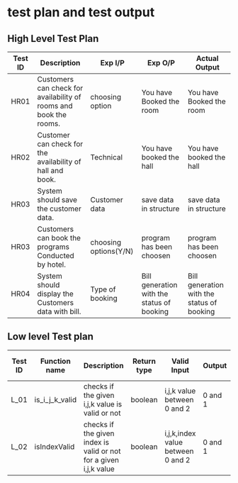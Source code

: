 # test plan and test output

## High Level Test Plan

| Test ID | Description | Exp I/P | Exp O/P |	Actual Output | 
| --- | --- | --- | --- | --- |
|HR01|Customers can check for availability of rooms and book the rooms.|choosing option|You have Booked the room|You have Booked the room|
|HR02|Customer can check for the availability of hall and book.|Technical|You have booked the hall|You have booked the hall|
|HR03|System should save the customer data.|Customer data |save data in structure|save data in structure|
|HR03|Customers can book the programs Conducted by hotel.|choosing options(Y/N)|program has been choosen|program has been choosen|
|HR04|System should display the Customers data with bill.|Type of booking|Bill generation with the status of booking|Bill generation with the status of booking|

## Low level Test plan
| Test ID | Function name | Description | Return type | Valid Input |	Output|Type of Test | Status (PASS/FAIL) |
| --- | --- | --- | --- | --- | --- | --- | --- |
| L_01 | is_i_j_k_valid | checks if the given i,j,k value is valid or not | boolean | i,j,k value between 0 and 2 | 0 and 1 | 0 | unit test | PASS |
| L_02 | isIndexValid | checks if the given index is valid or not for a given i,j,k value| boolean | i,j,k,index value between 0 and 2 | 0 and 1| 0 | unit test | PASS |

